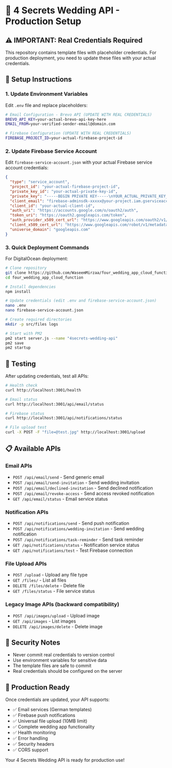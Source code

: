 # 🚀 4 Secrets Wedding API - Production Setup

## ⚠️ IMPORTANT: Real Credentials Required

This repository contains template files with placeholder credentials. For production deployment, you need to update these files with your actual credentials.

## 🔧 Setup Instructions

### 1. Update Environment Variables

Edit `.env` file and replace placeholders:

```bash
# Email Configuration - Brevo API (UPDATE WITH REAL CREDENTIALS)
BREVO_API_KEY=your-actual-brevo-api-key-here
EMAIL_FROM=your-verified-sender-email@domain.com

# Firebase Configuration (UPDATE WITH REAL CREDENTIALS)
FIREBASE_PROJECT_ID=your-actual-firebase-project-id
```

### 2. Update Firebase Service Account

Edit `firebase-service-account.json` with your actual Firebase service account credentials:

```json
{
  "type": "service_account",
  "project_id": "your-actual-firebase-project-id",
  "private_key_id": "your-actual-private-key-id",
  "private_key": "-----BEGIN PRIVATE KEY-----\nYOUR_ACTUAL_PRIVATE_KEY_HERE\n-----END PRIVATE KEY-----\n",
  "client_email": "firebase-adminsdk-xxxxx@your-project.iam.gserviceaccount.com",
  "client_id": "your-actual-client-id",
  "auth_uri": "https://accounts.google.com/o/oauth2/auth",
  "token_uri": "https://oauth2.googleapis.com/token",
  "auth_provider_x509_cert_url": "https://www.googleapis.com/oauth2/v1/certs",
  "client_x509_cert_url": "https://www.googleapis.com/robot/v1/metadata/x509/firebase-adminsdk-xxxxx%40your-project.iam.gserviceaccount.com",
  "universe_domain": "googleapis.com"
}
```

### 3. Quick Deployment Commands

For DigitalOcean deployment:

```bash
# Clone repository
git clone https://github.com/WaseemMirzaa/four_wedding_app_cloud_function.git
cd four_wedding_app_cloud_function

# Install dependencies
npm install

# Update credentials (edit .env and firebase-service-account.json)
nano .env
nano firebase-service-account.json

# Create required directories
mkdir -p src/files logs

# Start with PM2
pm2 start server.js --name "4secrets-wedding-api"
pm2 save
pm2 startup
```

## 🧪 Testing

After updating credentials, test all APIs:

```bash
# Health check
curl http://localhost:3001/health

# Email status
curl http://localhost:3001/api/email/status

# Firebase status
curl http://localhost:3001/api/notifications/status

# File upload test
curl -X POST -F "file=@test.jpg" http://localhost:3001/upload
```

## 📋 Available APIs

### Email APIs
- `POST /api/email/send` - Send generic email
- `POST /api/email/send-invitation` - Send wedding invitation
- `POST /api/email/declined-invitation` - Send declined notification
- `POST /api/email/revoke-access` - Send access revoked notification
- `GET /api/email/status` - Email service status

### Notification APIs
- `POST /api/notifications/send` - Send push notification
- `POST /api/notifications/wedding-invitation` - Send wedding notification
- `POST /api/notifications/task-reminder` - Send task reminder
- `GET /api/notifications/status` - Notification service status
- `GET /api/notifications/test` - Test Firebase connection

### File Upload APIs
- `POST /upload` - Upload any file type
- `GET /files/` - List all files
- `DELETE /files/delete` - Delete file
- `GET /files/status` - File service status

### Legacy Image APIs (backward compatibility)
- `POST /api/images/upload` - Upload image
- `GET /api/images` - List images
- `DELETE /api/images/delete` - Delete image

## 🔐 Security Notes

- Never commit real credentials to version control
- Use environment variables for sensitive data
- The template files are safe to commit
- Real credentials should be configured on the server

## 🚀 Production Ready

Once credentials are updated, your API supports:
- ✅ Email services (German templates)
- ✅ Firebase push notifications
- ✅ Universal file upload (10MB limit)
- ✅ Complete wedding app functionality
- ✅ Health monitoring
- ✅ Error handling
- ✅ Security headers
- ✅ CORS support

Your 4 Secrets Wedding API is ready for production use!
